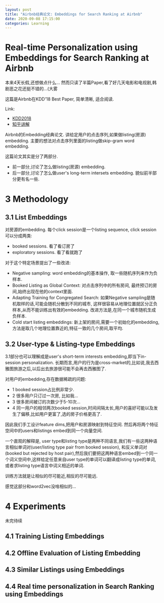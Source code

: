 ```yaml
---
layout: post
title: "Airbnb经典论文: Embeddings for Search Ranking at Airbnb"
date: 2020-09-08 17:15:00
categories: Learning
---
```


# Real-time Personalization using Embeddings for Search Ranking at Airbnb

本来4天长假,还想做点什么... 然而只读了半篇Paper,看了好几天电影和电视剧,韩剧恶之花还挺不错的...(大雾

这篇是Airbnb在KDD'18 Best Paper, 简单清晰, 适合阅读.

Link:
  - [KDD2018](https://www.kdd.org/kdd2018/accepted-papers/view/real-time-personalization-using-embeddings-for-search-ranking-at-airbnb)
  - [知乎讲解](https://zhuanlan.zhihu.com/p/56128664)

Airbnb的Embedding经典论文. 讲给定用户的点击序列,如果做listing(房源) embedding. 主要的想法对点击序列里面的listing做skip-gram word embedding.

这篇论文其实是分了两部分.
  - 前一部分,讨论了怎么做listing(房源) embedding. 
  - 后一部分,讨论了怎么做user's long-term intersets embedding. 貌似前半部分更有名一些.

# 3 Methodology

## 3.1 List Embeddings

对房源的embedding. 每个click session是一个listing sequence, click session可以分成两类:
  - booked sessions. 看了看订房了
  - exploratory sessions. 看了看就跑了

对于这个特定场景提出了一些改进:
  - Negative sampling: word embedding的基本操作, 取一些随机序列来作为负样本.
  - Booked Listing as Global Context: 对点击序列中的所有房间, 最终预订的房间,始终出现在他的context里面.
  - Adapting Training for Congregated Search: 如果Negative sampling是随机取样的话,可能会随机分散到不同的城市, 这样很容易从地理位置就区分正负样本,从而不能训练出有效的embedding. 改进方法是,在同一个城市随机生成负样本.
  - Cold start listing embeddings: 新上架的房间,需要一个初始化的embedding,方法是取几个地理位置靠近的,特征一致的几个房间,取平均.
  
 ## 3.2 User-type & Listing-type Embeddings
 
 3.1部分也可以理解成是user's short-term interests embedding,即当下in-session personalization. 长期而言,用户的行为是cross-market的,比如说,我去西雅图旅游之后,以后出去旅游很可能不会再去西雅图了.
 
 对用户的embedding,存在数据稀疏的问题:
   - 1 booked session占比例非常少.
   - 2 很多用户只订过一次房, 比如我...
   - 3 很多房间被订的次数少于5-10次...
   - 4 同一用户的相邻两次booked session,时间间隔太长,用户的喜好可能以及发生了偏移,比如用户更富了,选的房子价格更高了.
   
因此我们手工设计feature dims,把用户和房源映射到特征空间. 然后再将两个特征空间中的users和listings embed到同一个向量空间. 

一个直观的解释是, user type和listing type是两种不同语言,我们有一些这两种语言相似单词对(user/listing type pair from booked session), 和反义单词对(booked but rejected by host pair),然后我们要把这两种语言embed到一个同一个词义空间中,这样给定任意来自user type的单词可以翻译成listing type的单词,或者求listing type语言中词义相近的单词.

训练方法就是让相似的尽可能近,相反的尽可能远.

感觉这部分和word2vec没啥相似的...

# 4 Experiments

未完待续

## 4.1 Training Listing Embeddings

## 4.2 Offline Evaluation of Listing Embedding

## 4.3 Similar Listings using Embeddings

## 4.4 Real time personalization in Search Ranking using Embeddings
